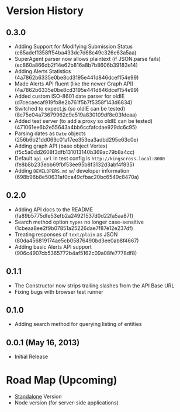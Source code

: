 Version History
===============

## 0.3.0
 * Adding Support for Modifying Submission Status (c65adef1358ff54ba433dc7d68c49c326e63a5aa)
 * SuperAgent parser now allows plaintext (if JSON.parse fails) (ec860a866db2f14e62b816a8b7b8606b39183e14)
 * Adding Alerts Statistics (4a7862b6335e0be8cd3195e441d846dcef154e99)
 * Made Alerts API fluent (like the newer Graph API) (4a7862b6335e0be8cd3195e441d846dcef154e99)
 * Added custom ISO-8601 date parser for oldIE (d7cecaecaf919fb8e2b761f5b7f5358f143d6834)
 * Switched to expect.js (so oldIE can be tested) (8c75e04a73679962c9e519a830109df8c03fdeaa)
 * Added test server (to add a proxy so oldIE can be tested) (471061ee6b2e55643a4bb6ccfafcdae929dc6c95)
 * Parsing dates as `Date` objects (256b6b21dd069c01a17ee353ea3adbd295e63c0e)
 * Adding graph API (base object Vertex) (f5c5a0dd2608f3dfb131013140b369ac79b8a4cc)
 * Default `api_url` in test config is `http://kingscross.local:8000` (fe8b8b233ebb69fbf53ee95b8f3132d3abf4f835)
 * Adding `DEVELOPERS.md` w/ developer information (698b96b8e50631af0ca49cfbac20bc6549c8470a)

## 0.2.0
 * Adding API docs to the README  (fa89b5775dfe53efb2a24921537d0d22fa5aa87f)
 * Search method option `types` no longer case-sensitive (1cbeaa8ee2f9b07851a25226dae7f87e12e237df)
 * Treating responses of `text/plain` as JSON (80da456819174ae5cb05876490bd3ee0ab8f4667)
 * Adding basic Alerts API support (906c4907cb5365772b4af5162c09a08fe7778df8)

## 0.1.1
 * The Constructor now strips trailing slashes from the API Base URL
 * Fixing bugs with browser test runner

## 0.1.0
 * Adding search method for querying listing of entities

## 0.0.1 (May 16, 2013)
 * Initial Release


Road Map (Upcoming)
===================

 * [Standalone](https://github.com/component/component/wiki/F.A.Q#can-i-use-components-without-component1) Version
 * Node version (for server-side applications)
